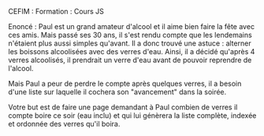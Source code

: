 CEFIM : Formation : Cours JS

Enoncé :
Paul est un grand amateur d'alcool et il aime bien faire la fête avec ces amis. Mais passé ses 30 ans, il s'est rendu compte que les lendemains n'étaient plus aussi simples qu'avant. Il a donc trouvé une astuce : alterner les boissons alcoolisées avec des verres d'eau. Ainsi, il a décidé qu'après 4 verres alcoolisés, il prendrait un verre d'eau avant de pouvoir reprendre de l'alcool.

Mais Paul a peur de perdre le compte après quelques verres, il a besoin d'une liste sur laquelle il cochera son "avancement" dans la soirée.

Votre but est de faire une page demandant à Paul combien de verres il compte boire ce soir (eau inclu) et qui lui génèrera la liste complète, indexée et ordonnée des verres qu'il boira.
